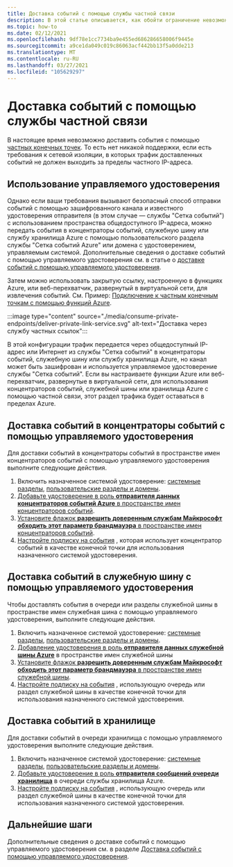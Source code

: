 ```yaml
---
title: Доставка событий с помощью службы частной связи
description: В этой статье описывается, как обойти ограничение невозможности доставки событий с помощью службы Private Link.
ms.topic: how-to
ms.date: 02/12/2021
ms.openlocfilehash: 9df78e1cc7734ba9e455ed686286658006f9445e
ms.sourcegitcommit: a9ce1da049c019c86063acf442bb13f5a0dde213
ms.translationtype: MT
ms.contentlocale: ru-RU
ms.lasthandoff: 03/27/2021
ms.locfileid: "105629297"
---
```

# <a name="deliver-events-using-private-link-service"></a>Доставка событий с помощью службы частной связи
В настоящее время невозможно доставить события с помощью [частных конечных точек](../private-link/private-endpoint-overview.md). То есть нет никакой поддержки, если есть требования к сетевой изоляции, в которых трафик доставленных событий не должен выходить за пределы частного IP-адреса. 

## <a name="use-managed-identity"></a>Использование управляемого удостоверения
Однако если ваши требования вызывают безопасный способ отправки событий с помощью зашифрованного канала и известного удостоверения отправителя (в этом случае — службы "Сетка событий") с использованием пространства общедоступного IP-адреса, можно передать события в концентраторы событий, служебную шину или службу хранилища Azure с помощью пользовательского раздела службы "Сетка событий Azure" или домена с удостоверением, управляемым системой. Дополнительные сведения о доставке событий с помощью управляемого удостоверения см. в статье о [доставке событий с помощью управляемого удостоверения](managed-service-identity.md). 

Затем можно использовать закрытую ссылку, настроенную в функциях Azure, или веб-перехватчик, развернутый в виртуальной сети, для извлечения событий. См. Пример: [Подключение к частным конечным точкам с помощью функций Azure](/samples/azure-samples/azure-functions-private-endpoints/connect-to-private-endpoints-with-azure-functions/).


:::image type="content" source="./media/consume-private-endpoints/deliver-private-link-service.svg" alt-text="Доставка через службу частных ссылок":::


В этой конфигурации трафик передается через общедоступный IP-адрес или Интернет из службы "Сетка событий" в концентраторы событий, служебную шину или службу хранилища Azure, но канал может быть зашифрован и используется управляемое удостоверение службы "Сетка событий". Если вы настраиваете функции Azure или веб-перехватчик, развернутые в виртуальной сети, для использования концентраторов событий, служебной шины или хранилища Azure с помощью частной связи, этот раздел трафика будет оставаться в пределах Azure.

## <a name="deliver-events-to-event-hubs-using-managed-identity"></a>Доставка событий в концентраторы событий с помощью управляемого удостоверения
Для доставки событий в концентраторы событий в пространстве имен концентраторов событий с помощью управляемого удостоверения выполните следующие действия.

1. Включить назначенное системой удостоверение: [системные разделы](enable-identity-system-topics.md), [пользовательские разделы и домены](enable-identity-custom-topics-domains.md).  
1. [Добавьте удостоверение в роль **отправителя данных концентраторов событий Azure** в пространстве имен концентраторов событий](../event-hubs/authenticate-managed-identity.md#to-assign-azure-roles-using-the-azure-portal).
1. [Установите флажок **разрешить доверенным службам Майкрософт обходить этот параметр брандмауэра** в пространстве имен концентраторов событий](../event-hubs/event-hubs-service-endpoints.md#trusted-microsoft-services). 
1. [Настройте подписку на события](managed-service-identity.md#create-event-subscriptions-that-use-an-identity) , которая использует концентратор событий в качестве конечной точки для использования назначенного системой удостоверения.

## <a name="deliver-events-to-service-bus-using-managed-identity"></a>Доставка событий в служебную шину с помощью управляемого удостоверения
Чтобы доставлять события в очереди или разделы служебной шины в пространстве имен служебная шина с помощью управляемого удостоверения, выполните следующие действия.

1. Включить назначенное системой удостоверение: [системные разделы](enable-identity-system-topics.md), [пользовательские разделы и домены](enable-identity-custom-topics-domains.md). 
1. [Добавление удостоверения в роль **отправителя данных служебной шины Azure**](/service-bus-messaging/service-bus-managed-service-identity#azure-built-in-roles-for-azure-service-bus) в пространстве имен служебной шины
1. [Установите флажок **разрешить доверенным службам Майкрософт обходить этот параметр брандмауэра** в пространстве имен служебной шины](../service-bus-messaging/service-bus-service-endpoints.md#trusted-microsoft-services). 
1. [Настройте подписку на события](managed-service-identity.md) , использующую очередь или раздел служебной шины в качестве конечной точки для использования назначенного системой удостоверения.

## <a name="deliver-events-to-storage"></a>Доставка событий в хранилище 
Для доставки событий в очереди хранилища с помощью управляемого удостоверения выполните следующие действия.

1. Включить назначенное системой удостоверение: [системные разделы](enable-identity-system-topics.md), [пользовательские разделы и домены](enable-identity-custom-topics-domains.md). 
1. [Добавьте удостоверение в роль **отправителя сообщений очереди хранилища**](../storage/common/storage-auth-aad-rbac-portal.md) в очереди службы хранилища Azure.
1. [Настройте подписку на события](managed-service-identity.md#create-event-subscriptions-that-use-an-identity) , использующую очередь или раздел служебной шины в качестве конечной точки для использования назначенного системой удостоверения.


## <a name="next-steps"></a>Дальнейшие шаги
Дополнительные сведения о доставке событий с помощью управляемого удостоверения см. в разделе [Доставка событий с помощью управляемого удостоверения](managed-service-identity.md). 

